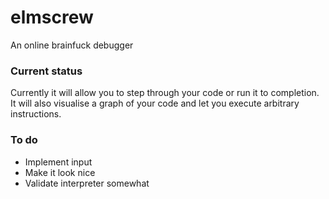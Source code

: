 # elmscrew
An online brainfuck debugger

### Current status
Currently it will allow you to step through your code or run it to completion. It will also visualise a graph of your code and let you execute arbitrary instructions.

### To do
- Implement input
- Make it look nice
- Validate interpreter somewhat
